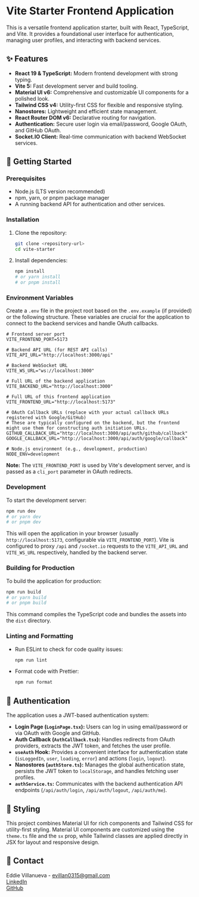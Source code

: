 # Vite Starter Frontend Application

This is a versatile frontend application starter, built with React, TypeScript, and Vite. It provides a foundational user interface for authentication, managing user profiles, and interacting with backend services.

## ✨ Features

-   **React 19 & TypeScript:** Modern frontend development with strong typing.
-   **Vite 5:** Fast development server and build tooling.
-   **Material UI v6:** Comprehensive and customizable UI components for a polished look.
-   **Tailwind CSS v4:** Utility-first CSS for flexible and responsive styling.
-   **Nanostores:** Lightweight and efficient state management.
-   **React Router DOM v6:** Declarative routing for navigation.
-   **Authentication:** Secure user login via email/password, Google OAuth, and GitHub OAuth.
-   **Socket.IO Client:** Real-time communication with backend WebSocket services.

## 🚀 Getting Started

### Prerequisites

-   Node.js (LTS version recommended)
-   npm, yarn, or pnpm package manager
-   A running backend API for authentication and other services.

### Installation

1.  Clone the repository:
    ```bash
    git clone <repository-url>
    cd vite-starter
    ```
2.  Install dependencies:
    ```bash
    npm install
    # or yarn install
    # or pnpm install
    ```

### Environment Variables

Create a `.env` file in the project root based on the `.env.example` (if provided) or the following structure. These variables are crucial for the application to connect to the backend services and handle OAuth callbacks.

```env
# Frontend server port
VITE_FRONTEND_PORT=5173

# Backend API URL (for REST API calls)
VITE_API_URL="http://localhost:3000/api"

# Backend WebSocket URL
VITE_WS_URL="ws://localhost:3000"

# Full URL of the backend application
VITE_BACKEND_URL="http://localhost:3000"

# Full URL of this frontend application
VITE_FRONTEND_URL="http://localhost:5173"

# OAuth Callback URLs (replace with your actual callback URLs registered with Google/GitHub)
# These are typically configured on the backend, but the frontend might use them for constructing auth initiation URLs.
GITHUB_CALLBACK_URL="http://localhost:3000/api/auth/github/callback"
GOOGLE_CALLBACK_URL="http://localhost:3000/api/auth/google/callback"

# Node.js environment (e.g., development, production)
NODE_ENV=development
```

**Note:** The `VITE_FRONTEND_PORT` is used by Vite's development server, and is passed as a `cli_port` parameter in OAuth redirects.

### Development

To start the development server:

```bash
npm run dev
# or yarn dev
# or pnpm dev
```

This will open the application in your browser (usually `http://localhost:5173`, configurable via `VITE_FRONTEND_PORT`). Vite is configured to proxy `/api` and `/socket.io` requests to the `VITE_API_URL` and `VITE_WS_URL` respectively, handled by the backend server.

### Building for Production

To build the application for production:

```bash
npm run build
# or yarn build
# or pnpm build
```

This command compiles the TypeScript code and bundles the assets into the `dist` directory.

### Linting and Formatting

-   Run ESLint to check for code quality issues:
    ```bash
    npm run lint
    ```
-   Format code with Prettier:
    ```bash
    npm run format
    ```

## 🔐 Authentication

The application uses a JWT-based authentication system:

-   **Login Page (`LoginPage.tsx`):** Users can log in using email/password or via OAuth with Google and GitHub.
-   **Auth Callback (`AuthCallback.tsx`):** Handles redirects from OAuth providers, extracts the JWT token, and fetches the user profile.
-   **`useAuth` Hook:** Provides a convenient interface for authentication state (`isLoggedIn`, `user`, `loading`, `error`) and actions (`login`, `logout`).
-   **Nanostores (`authStore.ts`):** Manages the global authentication state, persists the JWT token to `localStorage`, and handles fetching user profiles.
-   **`authService.ts`:** Communicates with the backend authentication API endpoints (`/api/auth/login`, `/api/auth/logout`, `/api/auth/me`).

## 🎨 Styling

This project combines Material UI for rich components and Tailwind CSS for utility-first styling. Material UI components are customized using the `theme.ts` file and the `sx` prop, while Tailwind classes are applied directly in JSX for layout and responsive design.

## 📧 Contact

Eddie Villanueva - [evillan0315@gmail.com](mailto:evillan0315@gmail.com)  
[LinkedIn](https://www.linkedin.com/in/eddie-villalon/)  
[GitHub](https://github.com/evillan0315)
